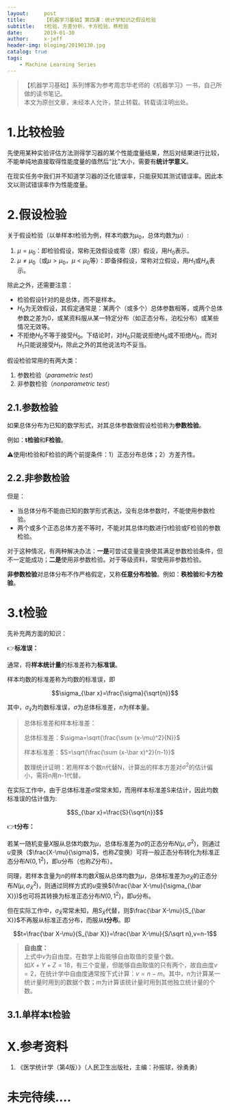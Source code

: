 ```yaml
---
layout:     post
title:      【机器学习基础】第四课：统计学知识之假设检验
subtitle:   t检验，方差分析，卡方检验，秩检验
date:       2019-01-30
author:     x-jeff
header-img: blogimg/20190130.jpg
catalog: true
tags:
    - Machine Learning Series
---
```

>【机器学习基础】系列博客为参考周志华老师的《机器学习》一书，自己所做的读书笔记。  
>本文为原创文章，未经本人允许，禁止转载。转载请注明出处。

# 1.比较检验

先使用某种实验评估方法测得学习器的某个性能度量结果，然后对结果进行比较，不能单纯地直接取得性能度量的值然后“比”大小，需要有**统计学意义**。

在现实任务中我们并不知道学习器的泛化错误率，只能获知其测试错误率。因此本文以测试错误率作为性能度量。

# 2.假设检验

关于假设检验（以单样本t检验为例，样本均数为$\mu_0$，总体均数为$\mu$）:

1. $\mu=\mu_0$：即检验假设，常称无效假设或零（原）假设，用$H_0$表示。
2. $\mu\neq \mu_0$（或$\mu>\mu_0$，$\mu<\mu_0$等）：即备择假设，常称对立假设，用$H_1$或$H_A$表示。

除此之外，还需要注意：

* 检验假设针对的是总体，而不是样本。
* $H_0$为无效假设，其假定通常是：某两个（或多个）总体参数相等，或两个总体参数之差为0，或某资料服从某一特定分布（如正态分布，泊松分布）或某些情况无效等。
* 不拒绝$H_0$不等于接受$H_0$。下结论时，对$H_0$只能说拒绝$H_0$或不拒绝$H_0$，而对$H_1$只能说接受$H_1$，除此之外的其他说法均不妥当。

假设检验常用的有两大类：

1. 参数检验（*parametric test*）
2. 非参数检验（*nonparametric test*）

## 2.1.参数检验

如果总体分布为已知的数学形式，对其总体参数做假设检验称为**参数检验**。

例如：**t检验**和**F检验**。

⚠️使用t检验和F检验的两个前提条件：1）正态分布总体；2）方差齐性。

## 2.2.非参数检验

但是：

* 当总体分布不能由已知的数学形式表达，没有总体参数时，不能使用参数检验。
* 两个或多个正态总体方差不等时，不能对其总体均数进行t检验或F检验的参数检验。

对于这种情况，有两种解决办法：**一是**可尝试变量变换使其满足参数检验条件，但不一定能成功；**二是**使用非参数检验。对于等级资料，常使用非参数检验。

**非参数检验**对总体分布不作严格假定，又称**任意分布检验**。例如：**秩检验**和**卡方检验**。

# 3.t检验

先补充两方面的知识：

👉**标准误：**

通常，将**样本统计量**的标准差称为**标准误**。

样本均数的标准差称为均数的标准误，即

$$\sigma_{\bar x}=\frac{\sigma}{\sqrt{n}}$$

其中，$\sigma_{\bar x}$为均数标准误，$\sigma$为总体标准差，$n$为样本量。

>总体标准差和样本标准差：
>
>总体标准差：$\sigma=\sqrt{\frac{\sum (x-\mu)^2}{N}}$
>
>样本标准差：$S=\sqrt{\frac{\sum (x-\bar x)^2}{n-1}}$
>
>数理统计证明：若用样本个数n代替N，计算出的样本方差对$\sigma ^2$的估计偏小，需将n用n-1代替。

在实际工作中，由于总体标准差$\sigma$常常未知，而用样本标准差S来估计，因此均数标准误的估计值为:

$$S_{\bar x}=\frac{S}{\sqrt{n}}$$

👉**t分布：**

若某一随机变量$X$服从总体均数为$\mu$，总体标准差为$\sigma$的正态分布$N(\mu,\sigma ^2)$，则通过$u$变换（$\frac{X-\mu}{\sigma}$，也称$Z$变换）可将一般正态分布转化为标准正态分布$N(0,1^2)$，即$u$分布（也称$Z$分布）。

同理，若样本含量为$n$的样本均数$\bar X$服从总体均数为$\mu$，总体标准差为$\sigma_{\bar X}$的正态分布$N(\mu ,\sigma_{\bar X}^2)$，则通过同样方式的$u$变换$(\frac{\bar X-\mu}{\sigma_{\bar X}})$也可将其转换为标准正态分布$N(0,1^2)$，即$u$分布。

但在实际工作中，$\sigma_{\bar X}$常常未知，用$S_{\bar X}$代替，则$\frac{\bar X-\mu}{S_{\bar X}}$不再服从标准正态分布，而服从**t分布**。即

$$t=\frac{\bar X-\mu}{S_{\bar X}}=\frac{\bar X-\mu}{S/\sqrt n},v=n-1$$

>**自由度：**  
>上式中$v$为自由度。在数学上指能够自由取值的变量个数。  
>如$X+Y+Z=18$，有三个变量，但能够自由取值的只有两个，故自由度$v=2$，在统计学中自由度通常按下式计算：$v=n-m$。其中，$n$为计算某一统计量时用到的数据个数；$m$为计算该统计量时用到其他独立统计量的个数。

## 3.1.单样本t检验

# X.参考资料

1. 《医学统计学（第4版）》（人民卫生出版社，主编：孙振球，徐勇勇）

# 未完待续....
